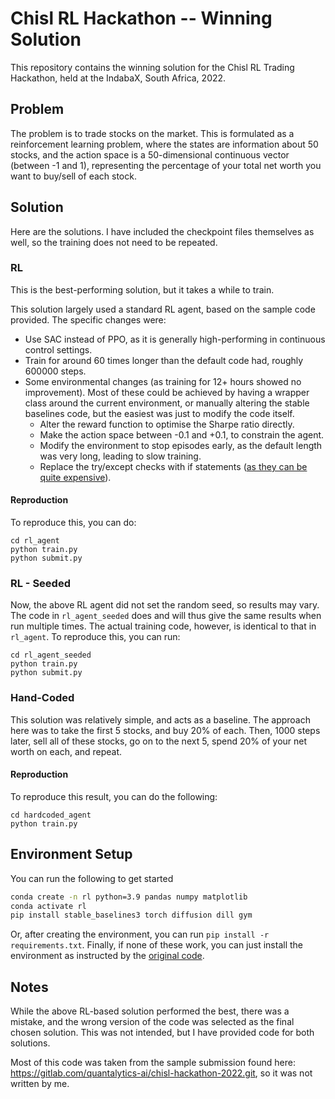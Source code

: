# Chisl RL Hackathon -- Winning Solution

This repository contains the winning solution for the Chisl RL Trading Hackathon, held at the IndabaX, South Africa, 2022.


## Problem
The problem is to trade stocks on the market. This is formulated as a reinforcement learning problem, where the states are information about 50 stocks, and the action space is a 50-dimensional continuous vector (between -1 and 1), representing the percentage of your total net worth you want to buy/sell of each stock.


## Solution
Here are the solutions. I have included the checkpoint files themselves as well, so the training does not need to be repeated.
### RL
This is the best-performing solution, but it takes a while to train.

This solution largely used a standard RL agent, based on the sample code provided. The specific changes were:
- Use SAC instead of PPO, as it is generally high-performing in continuous control settings.
- Train for around 60 times longer than the default code had, roughly 600000 steps.
- Some environmental changes (as training for 12+ hours showed no improvement). Most of these could be achieved by having a wrapper class around the current environment, or manually altering the stable baselines code, but the easiest was just to modify the code itself.
  - Alter the reward function to optimise the Sharpe ratio directly.
  - Make the action space between -0.1 and +0.1, to constrain the agent.
  - Modify the environment to stop episodes early, as the default length was very long, leading to slow training.
  - Replace the try/except checks with if statements ([as they can be quite expensive](https://stackoverflow.com/questions/2522005/cost-of-exception-handlers-in-python)).
#### Reproduction
To reproduce this, you can do:

```
cd rl_agent
python train.py
python submit.py
```

### RL - Seeded
Now, the above RL agent did not set the random seed, so results may vary. The code in `rl_agent_seeded` does and will thus give the same results when run multiple times. The actual training code, however, is identical to that in `rl_agent`.
To reproduce this, you can run:

```
cd rl_agent_seeded
python train.py
python submit.py
```

### Hand-Coded
This solution was relatively simple, and acts as a baseline. The approach here was to take the first 5 stocks, and buy 20% of each. Then, 1000 steps later, sell all of these stocks, go on to the next 5, spend 20% of your net worth on each, and repeat.

#### Reproduction
To reproduce this result, you can do the following:
```
cd hardcoded_agent
python train.py
```

## Environment Setup
You can run the following to get started

```bash
conda create -n rl python=3.9 pandas numpy matplotlib
conda activate rl
pip install stable_baselines3 torch diffusion dill gym
```

Or, after creating the environment, you can run `pip install -r requirements.txt`. Finally, if none of these work, you can just install the environment as instructed by the [original code](https://gitlab.com/quantalytics-ai/chisl-hackathon-2022.git).

## Notes
While the above RL-based solution performed the best, there was a mistake, and the wrong version of the code was selected as the final chosen solution. This was not intended, but I have provided code for both solutions.

Most of this code was taken from the sample submission found here: https://gitlab.com/quantalytics-ai/chisl-hackathon-2022.git, so it was not written by me.